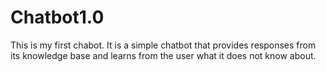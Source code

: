 # Chatbot1.0
This is my first chabot. It is a simple chatbot that provides responses from its knowledge base and learns from the user what it does not know about.
